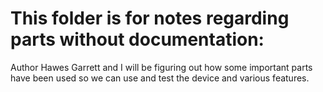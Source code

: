 # This folder is for notes regarding parts without documentation: 
 Author Hawes
Garrett and I will be figuring out how some important parts have been used so we can use and test the device and various features.
